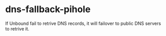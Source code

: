 # dns-fallback-pihole
If Unbound fail to retrive DNS records, it will failover to public DNS servers to retrive it.

